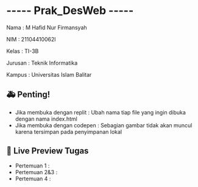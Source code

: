 # ----- Prak_DesWeb -----

Nama    : M Hafid Nur Firmansyah

NIM     : 21104410062l

Kelas   : TI-3B

Jurusan : Teknik Informatika

Kampus  : Universitas Islam Balitar


## 🚑 Penting!
- Jika membuka dengan replit  : Ubah nama tiap file yang ingin dibuka dengan nama index.html
- Jika membuka dengan codepen : Sebagian gambar tidak akan muncul karena tersimpan pada penyimpanan lokal


## 🔗 Live Preview Tugas

- Pertemuan 1 : 
- Pertemuan 2&3 : 
- Pertemuan 4 : 
